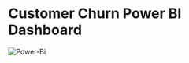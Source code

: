 # Customer Churn Power BI Dashboard 

![Power-Bi](https://github.com/user-attachments/assets/e6067224-c1cb-4cbc-a711-6e95ddff698b)
